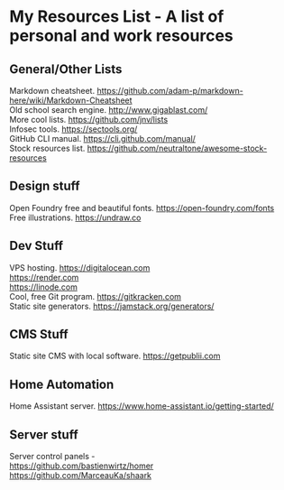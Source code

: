 # My Resources List - A list of personal and work resources

## General/Other Lists

Markdown cheatsheet. https://github.com/adam-p/markdown-here/wiki/Markdown-Cheatsheet  
Old school search engine. http://www.gigablast.com/  
More cool lists. https://github.com/jnv/lists  
Infosec tools. https://sectools.org/  
GitHub CLI manual. https://cli.github.com/manual/  
Stock resources list. https://github.com/neutraltone/awesome-stock-resources  


## Design stuff

Open Foundry free and beautiful fonts. https://open-foundry.com/fonts  
Free illustrations. https://undraw.co  

## Dev Stuff
 
VPS hosting. 
https://digitalocean.com   
https://render.com   
https://linode.com   
Cool, free Git program. https://gitkracken.com   
Static site generators. https://jamstack.org/generators/

## CMS Stuff
Static site CMS with local software. https://getpublii.com  


## Home Automation
Home Assistant server. https://www.home-assistant.io/getting-started/

## Server stuff
Server control panels -  
https://github.com/bastienwirtz/homer  
https://github.com/MarceauKa/shaark  
